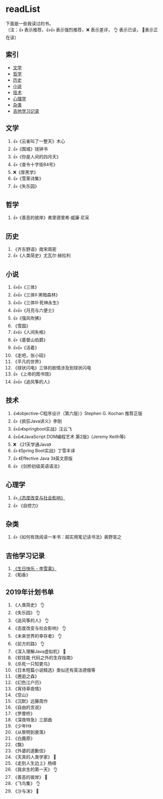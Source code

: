 # **readList**   



下面是一些我读过的书。  
（注：:+1: 表示推荐，:+1::+1: 表示强烈推荐，:x: 表示差评， :ok_hand: 表示已读， :book:表示正在读）



## 索引   
- [文学](#文学)<br/>
- [哲学](#哲学)<br/>
- [历史](#历史)<br/>
- [小说](#小说)   
- [技术](#技术)   
- [心理学](#心理学)   
- [杂类](#杂类)   
- [吉他学习记录](#吉他学习记录)   




## 文学  
1. :+1:《云雀叫了一整天》木心  
1. :+1:《围城》钱钟书  
1. :+1:《你是人间的四月天》
1. :+1:《查令十字街84号》
1. :x:《厚黑学》
1. :+1:《雪莱诗集》
1. :+1:《失乐园》



## 哲学 
1. :+1:《善恶的彼岸》弗里德里希·威廉·尼采



## 历史  
1. 《齐东野语》南宋周密   
1. :+1:《人类简史》尤瓦尔·赫拉利



## 小说  
1. :+1::+1:《三体》   
1. :+1::+1:《三体Ⅱ·黑暗森林》
1. :+1::+1:《三体Ⅲ·死神永生》
1. :+1::+1:《月亮与六便士》
1. :+1:《强风吹拂》
1. 《雪国》
1. :+1::+1:《人间失格》
1. :+1:《基督山伯爵》
1. :+1::+1:《活着》
1. 《走吧，张小砚》
1. 《平凡的世界》
1. 《球状闪电》三体的剧情涉及到球状闪电
1. :+1: 《上帝的图书馆》
1. :+1::+1:《追风筝的人》



## 技术  
1. :+1:《objective-C程序设计（第六版）》Stephen G. Kochan 推荐正版
1. :+1:《疯狂Java讲义》李刚
1. :+1::+1:《springboot实战》汪云飞
1. :+1::+1:《JavaScript DOM编程艺术 第2版》(Jeremy Keith等)
1. :x: 《21天学通Java》
1. :+1: 《Spring Boot实战》丁雪丰译
1. :+1: 《Effective Java 3》英文原版
1. :+1: 《剑桥初级英语语法》



## 心理学  
1. :+1:[《态度改变与社会影响》](https://github.com/VonJane/readList/tree/master/%E5%BF%83%E7%90%86%E5%AD%A6/%E6%80%81%E5%BA%A6%E6%94%B9%E5%8F%98%E4%B8%8E%E7%A4%BE%E4%BC%9A%E5%BD%B1%E5%93%8D)
1. :+1: 《自控力》



## 杂类  
1. :+1:《如何有效阅读一本书：超实用笔记读书法》奥野宣之



## 吉他学习记录  
1. [《生日快乐 - 李雪莱》](https://www.bilibili.com/video/av26711197)
1. 《稻香》  



## 2019年计划书单  
1. 《人类简史》 :ok_hand:
1. 《失乐园》 :ok_hand:
1. 《追风筝的人》 :ok_hand:
1. 《态度改变与社会影响》 :ok_hand:
1. 《未来世界的幸存者》 :ok_hand:
1. 《前方的路》 :ok_hand:
1. 《深入理解Java虚拟机》 :book:
1. 《软技能 代码之外的生存指南》
1. 《杀死一只知更鸟》
1. 《日本短篇小说精选》类似还有英法德俄等
1. 《邂逅之森》
1. 《幻色江户历》
1. 《宵待草夜情》
1. 《空山》
1. 《沉默》远藤周作
1. 《自由的言说》
1. 《罗摩桥》
1. 《深夜特急》三部曲
1. 《少年H》
1. 《从黎明到衰落》
1. 《白鹿原》
1. 《飘》
1. 《外婆的道歉信》
1. 《天真的人类学家》 :book:
1. 《走到人生边上》杨绛  
1. 《我余生的第一天》 :ok_hand:
1. 《善恶的彼岸》 :book:
1. 《飞鸟集》 :ok_hand:
1. 《沙与沫》 :book:

